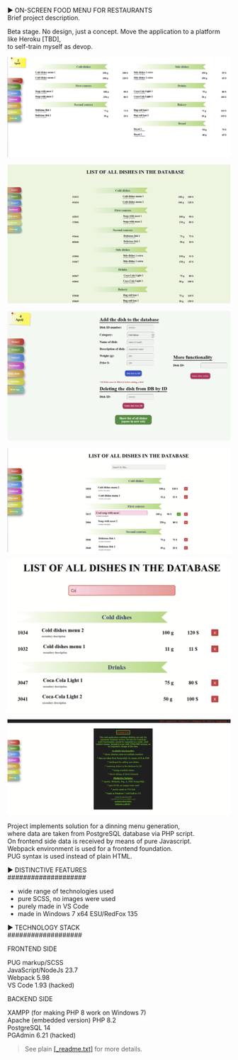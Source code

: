 ► ON-SCREEN FOOD MENU FOR RESTAURANTS  
Brief project description.

Beta stage. No design, just a concept.
Move the application to a platform like Heroku [TBD],   
to self-train myself as devop. 

![Food menu](src/assets/food-menu.png)

![Food menu](src/assets/list.png)

![Food menu](src/assets/admin.png)

![Food menu](src/assets/edit.png)

![Food menu](src/assets/search.png)

![Food menu](src/assets/version.png)

Project implements solution for a dinning menu generation,  
where data are taken from PostgreSQL database via PHP script.  
On frontend side data is received by means of pure Javascript.  
Webpack environment is used for a frontend foundation.  
PUG syntax is used instead of plain HTML.

► DISTINCTIVE FEATURES  
####################

* wide range of technologies used
* pure SCSS, no images were used
* purely made in VS Code
* made in Windows 7 x64 ESU/RedFox 135

► TECHNOLOGY STACK  
###################

FRONTEND SIDE  

PUG markup/SCSS  
JavaScript/NodeJs 23.7  
Webpack 5.98  
VS Code 1.93 (hacked)

BACKEND SIDE  

XAMPP (for making PHP 8 work on Windows 7)  
Apache (embedded version)
PHP 8.2  
PostgreSQL 14  
PGAdmin 6.21 (hacked)

> See plain [[_readme.txt]](\_readme.txt) for more details.
